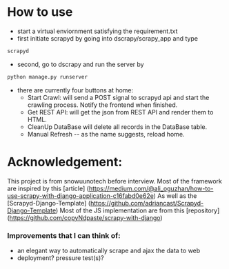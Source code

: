 # How to use

* start a virtual enviornment satisfying the requirement.txt
* first initiate scrapyd by going into dscrapy/scrapy_app and type

```bash
scrapyd
```

* second, go to dscrapy and run the server by
```bash
python manage.py runserver
```

* there are currently four buttons at home:
	* Start Crawl: will send a POST signal to scrapyd api and start the crawling process.  Notify the frontend when finished.
	* Get REST API: will get the json from REST API and render them to HTML.
	* CleanUp DataBase will delete all records in the DataBase table.
	* Manual Refresh -- as the name suggests, reload home.


# Acknowledgement: 

This project is from snowuunotech before interview.
Most of the framework are inspired by this [article] (https://medium.com/@ali_oguzhan/how-to-use-scrapy-with-django-application-c16fabd0e62e)
As well as the [Scrapyd-Django-Template] (https://github.com/adriancast/Scrapyd-Django-Template)
Most of the JS implementation are from this [repository] (https://github.com/copyNdpaste/scrapy-with-django)


### Improvements that I can think of:

  * an elegant way to automatically scrape and ajax the data to web
  * deployment? pressure test(s)?
